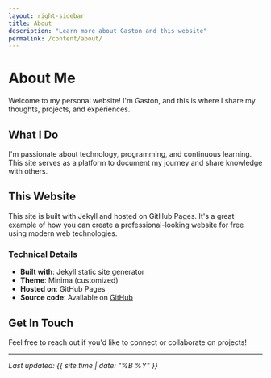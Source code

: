 ```yaml
---
layout: right-sidebar
title: About
description: "Learn more about Gaston and this website"
permalink: /content/about/
---
```


# About Me

Welcome to my personal website! I'm Gaston, and this is where I share my thoughts, projects, and experiences.

## What I Do

I'm passionate about technology, programming, and continuous learning. This site serves as a platform to document my journey and share knowledge with others.

## This Website

This site is built with Jekyll and hosted on GitHub Pages. It's a great example of how you can create a professional-looking website for free using modern web technologies.

### Technical Details

- **Built with**: Jekyll static site generator
- **Theme**: Minima (customized)
- **Hosted on**: GitHub Pages
- **Source code**: Available on [GitHub](https://github.com/gagrehansavona/gaston.github.io)

## Get In Touch

Feel free to reach out if you'd like to connect or collaborate on projects!

---

*Last updated: {{ site.time | date: "%B %Y" }}*
